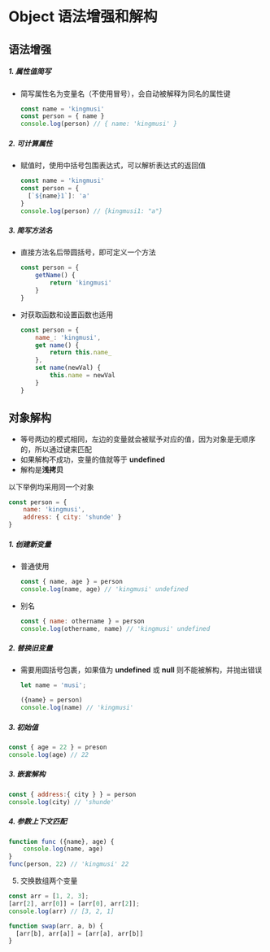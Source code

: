 # Object 语法增强和解构

## 语法增强

##### 1. 属性值简写

- 简写属性名为变量名（不使用冒号），会自动被解释为同名的属性键

  ```js
  const name = 'kingmusi'
  const person = { name }
  console.log(person) // { name: 'kingmusi' }
  ```

##### 2. 可计算属性

- 赋值时，使用中括号包围表达式，可以解析表达式的返回值

  ```js
  const name = 'kingmusi'
  const person = {
  	[`${name}1`]: 'a'
  }
  console.log(person) // {kingmusi1: "a"}
  ```

##### 3. 简写方法名

- 直接方法名后带圆括号，即可定义一个方法

  ```js
  const person = {
      getName() {
          return 'kingmusi'
      }
  }
  ```

- 对获取函数和设置函数也适用

  ```js
  const person = {
      name_: 'kingmusi',
      get name() {
          return this.name_
      },
      set name(newVal) {
          this.name = newVal
      }
  }
  ```

## 对象解构

- 等号两边的模式相同，左边的变量就会被赋予对应的值，因为对象是无顺序的，所以通过键来匹配
- 如果解构不成功，变量的值就等于 **undefined**
- 解构是**浅拷贝**

以下举例均采用同一个对象

```js
const person = {
    name: 'kingmusi',
    address: { city: 'shunde' }
}
```

##### 1. 创建新变量

- 普通使用

  ```js
  const { name, age } = person
  console.log(name, age) // 'kingmusi' undefined
  ```

- 别名

  ```js
  const { name: othername } = person
  console.log(othername, name) // 'kingmusi' undefined
  ```

##### 2. 替换旧变量

- 需要用圆括号包裹，如果值为 **undefined** 或 **null** 则不能被解构，并抛出错误

  ```js
  let name = 'musi';
  
  ({name} = person)
  console.log(name) // 'kingmusi'
  ```

##### 3. 初始值

```js
const { age = 22 } = preson
console.log(age) // 22
```

##### 3. 嵌套解构

```js
const { address:{ city } } = person
console.log(city) // 'shunde'
```

##### 4. 参数上下文匹配

```js
function func ({name}, age) {
	console.log(name, age)
}
func(person, 22) // 'kingmusi' 22
```

5. 交换数组两个变量

```js
const arr = [1, 2, 3];
[arr[2], arr[0]] = [arr[0], arr[2]];
console.log(arr) // [3, 2, 1]

function swap(arr, a, b) {
  [arr[b], arr[a]] = [arr[a], arr[b]]
}
```


